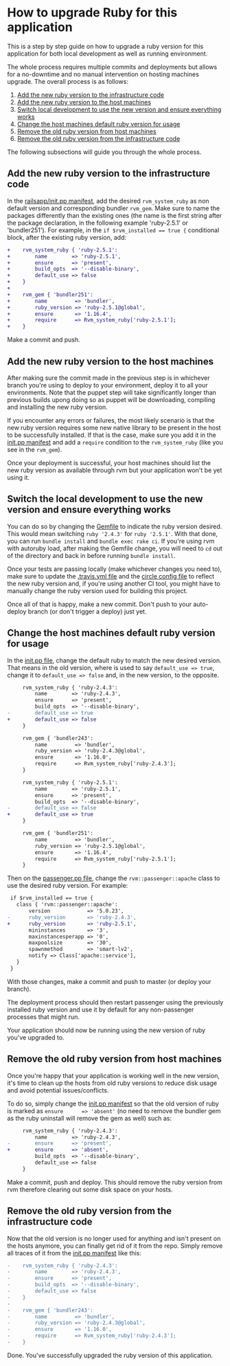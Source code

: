 # How to upgrade Ruby for this application

This is a step by step guide on how to upgrade a ruby version for this application for both local development as well as running environment.

The whole process requires multiple commits and deployments but allows for a no-downtime and no manual intervention on hosting machines upgrade.
The overall process is as follows:

1. [Add the new ruby version to the infrastructure code](#add-the-new-ruby-version-to-the-infrastructure-code)
2. [Add the new ruby version to the host machines](#add-the-new-ruby-version-to-the-host-machines)
3. [Switch local development to use the new version and ensure everything works](#switch-local-development-to-use-the-new-version-and-ensure-everything-works)
4. [Change the host machines default ruby version for usage](#change-the-host-machines-default-ruby-version-for-usage)
5. [Remove the old ruby version from host machines](#remove-the-old-ruby-version-from-host-machines)
6. [Remove the old ruby version from the infrastructure code](#remove-the-old-ruby-version-from-the-infrastructure-code)

The following subsections will guide you through the whole process.

## Add the new ruby version to the infrastructure code

In the [railsapp/init.pp manifest](../puppet/modules/railsapp/manifests/init.pp), add the desired `rvm_system_ruby` as non default version and corresponding bundler `rvm_gem`. Make sure to name the packages differently than the existing ones (the name is the first string after the package declaration, in the following example 'ruby-2.5.1' or 'bundler251'). For example, in the `if $rvm_installed == true {` conditional block, after the existing ruby version, add:

```diff
+    rvm_system_ruby { 'ruby-2.5.1':
+        name        => 'ruby-2.5.1',
+        ensure      => 'present',
+        build_opts  => '--disable-binary',
+        default_use => false
+    }
+
+    rvm_gem { 'bundler251':
+        name         => 'bundler',
+        ruby_version => 'ruby-2.5.1@global',
+        ensure       => '1.16.4',
+        require      => Rvm_system_ruby['ruby-2.5.1'];
+    }
```

Make a commit and push.

## Add the new ruby version to the host machines

After making sure the commit made in the previous step is in whichever branch you're using to deploy to your environment, deploy it to all your environments. Note that the puppet step will take significantly longer than previous builds upong doing so as puppet will be downloading, compiling and installing the new ruby version.

If you encounter any errors or failures, the most likely scenario is that the new ruby version requires some new native library to be present in the host to be successfully installed. If that is the case, make sure you add it in the [init.pp manifest](../puppet/modules/railsapp/manifests/init.pp) and add a `require` condition to the `rvm_system_ruby` (like you see in the `rvm_gem`).

Once your deployment is successful, your host machines should list the new ruby version as available through rvm but your application won't be yet using it.

## Switch the local development to use the new version and ensure everything works

You can do so by changing the [Gemfile](../Gemfile) to indicate the ruby version desired. This would mean switching `ruby '2.4.3'` for `ruby '2.5.1'`.
With that done, you can run `bundle install` and `bundle exec rake ci`. If you're using rvm with autoruby load, after making the Gemfile change, you will need to `cd` out of the directory and back in before running `bundle install`.

Once your tests are passing locally (make whichever changes you need to), make sure to update the [.travis.yml file](../.travis.yml) and the [circle config file](../.circleci/config.yml) to reflect the new ruby version and, if you're using another CI tool, you might have to manually change the ruby version used for building this project.

Once all of that is happy, make a new commit. Don't push to your auto-deploy branch (or don't trigger a deploy) just yet.

## Change the host machines default ruby version for usage

In the [init.pp file](../puppet/modules/railsapp/manifests/init.pp), change the default ruby to match the new desired version. That means in the old version, where is used to say `default_use => true`, change it to `default_use => false` and, in the new version, to the opposite.

```diff
     rvm_system_ruby { 'ruby-2.4.3':
         name        => 'ruby-2.4.3',
         ensure      => 'present',
         build_opts  => '--disable-binary',
-        default_use => true
+        default_use => false
     }

     rvm_gem { 'bundler243':
         name         => 'bundler',
         ruby_version => 'ruby-2.4.3@global',
         ensure       => '1.16.0',
         require      => Rvm_system_ruby['ruby-2.4.3'];
     }

     rvm_system_ruby { 'ruby-2.5.1':
         name        => 'ruby-2.5.1',
         ensure      => 'present',
         build_opts  => '--disable-binary',
-        default_use => false
+        default_use => true
     }

     rvm_gem { 'bundler251':
         name         => 'bundler',
         ruby_version => 'ruby-2.5.1@global',
         ensure       => '1.16.4',
         require      => Rvm_system_ruby['ruby-2.5.1'];
     }
```

Then on the [passenger.pp file](../puppet/modules/railsapp/manifests/passenger.pp), change the `rvm::passenger::apache` class to use the desired ruby version. For example:

```diff
 if $rvm_installed == true {
   class { 'rvm::passenger::apache':
       version            => '5.0.23',
-      ruby_version       => 'ruby-2.4.3',
+      ruby_version       => 'ruby-2.5.1',
       mininstances       => '3',
       maxinstancesperapp => '0',
       maxpoolsize        => '30',
       spawnmethod        => 'smart-lv2',
       notify => Class['apache::service'],
   }
 }
```

With those changes, make a commit and push to master (or deploy your branch).

The deployment process should then restart passenger using the previously installed ruby version and use it by default for any non-passenger processes that might run.

Your application should now be running using the new version of ruby you've upgraded to.

## Remove the old ruby version from host machines

Once you're happy that your application is working well in the new version, it's time to clean up the hosts from old ruby versions to reduce disk usage and avoid potential issues/conflicts.

To do so, simply change the [init.pp manifest](../puppet/modules/railsapp/manifests/init.pp) so that the old version of ruby is marked as `ensure      => 'absent'` (no need to remove the bundler gem as the ruby uninstall will remove the gem as well) such as:

```diff
     rvm_system_ruby { 'ruby-2.4.3':
         name        => 'ruby-2.4.3',
-        ensure      => 'present',
+        ensure      => 'absent',
         build_opts  => '--disable-binary',
         default_use => false
     }
```

Make a commit, push and deploy. This should remove the ruby version from rvm therefore clearing out some disk space on your hosts.

## Remove the old ruby version from the infrastructure code

Now that the old version is no longer used for anything and isn't present on the hosts anymore, you can finally get rid of it from the repo.
Simply remove all traces of it from the [init.pp manifest](../puppet/modules/railsapp/manifests/init.pp) like this:

```diff
-    rvm_system_ruby { 'ruby-2.4.3':
-        name        => 'ruby-2.4.3',
-        ensure      => 'present',
-        build_opts  => '--disable-binary',
-        default_use => false
-    }
-
-    rvm_gem { 'bundler243':
-        name         => 'bundler',
-        ruby_version => 'ruby-2.4.3@global',
-        ensure       => '1.16.0',
-        require      => Rvm_system_ruby['ruby-2.4.3'];
-    }
```

Done. You've successfully upgraded the ruby version of this application.
